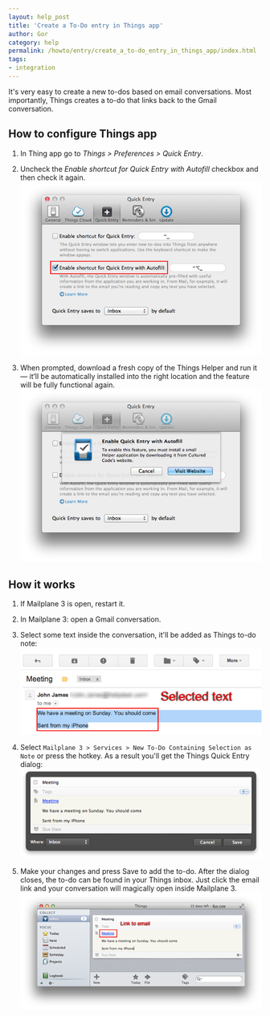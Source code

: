 ```yaml
---
layout: help_post
title: 'Create a To-Do entry in Things app'
author: Gor
category: help
permalink: /howto/entry/create_a_to-do_entry_in_things_app/index.html
tags:
- integration
---
```


It's very easy to create a new to-dos based on email conversations. Most importantly, Things creates a to-do that links back to the Gmail conversation.


## How to configure Things app

1. In Thing app go to *Things > Preferences > Quick Entry*.

2. Uncheck the *Enable shortcut for Quick Entry with Autofill* checkbox and then check it again.<br/>
	![screenshot](/assets/howto/2013-04-25-create_a_to-do_entry_in_things_app/screen1.png) 
 
3. When prompted, download a fresh copy of the Things Helper and run it — it’ll be automatically installed into the right location and the feature will be fully functional again.<br/>
	![screenshot](/assets/howto/2013-04-25-create_a_to-do_entry_in_things_app/screen2.png)


## How it works

1. If Mailplane 3 is open, restart it.

2. In Mailplane 3: open a Gmail conversation.

3. Select some text inside the conversation, it'll be added as Things to-do note:<br/>
	![screenshot](/assets/howto/2013-04-25-create_a_to-do_entry_in_things_app/screen3.png) 

4. Select `Mailplane 3 > Services > New To-Do Containing Selection as Note` or press the hotkey. As a result you'll get the Things Quick Entry dialog:<br/>
 	![screenshot](/assets/howto/2013-04-25-create_a_to-do_entry_in_things_app/screen4.png)

5. Make your changes and press Save to add the to-do. After the dialog closes, the to-do can be found in your Things inbox. Just click the email link and your conversation will magically open inside Mailplane 3.<br/>
	![screenshot](/assets/howto/2013-04-25-create_a_to-do_entry_in_things_app/screen5.png)